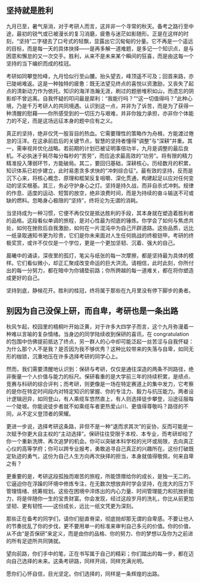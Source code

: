 ## 坚持就是胜利

九月已至，暑气渐消，对于考研人而言，这并非一个寻常的秋天。备考之路行至中途，最初的锐气或已被漫长的复习消磨，疲惫与迷茫如影随形。正是在这样的时刻，“坚持”二字褪去了口号式的轻飘，显露出它沉甸甸的分量。它不再是一个遥远的目标，而是每一天的具体抉择——是再多解一道难题，是多记一个知识点，是与困意和懈怠的又一次交手。胜利，从来不是未来某个瞬间的狂喜，而是由这每一个坚持的当下编织而成的桂冠。

考研如同攀登险峰，九月恰似行至山腰。抬头望去，峰顶遥不可及；回首来路，亦已陡峭难返。这是一种独特的疲惫：既无法望见终点的喜悦以资激励，又丧失了起点的清新动力作为依托。知识的海洋浩瀚无涯，刷过的题册堆积如山，而遗忘的阴影却不曾远离。自我怀疑的叩问最是犀利：“我能行吗？”“这一切值得吗？”此种心境，乃是千万考研人的共同境遇。认识到这一点，并非为了诉苦，而是为了获得一种清醒的慰藉——你所感受到的一切压力与艰难，并非你独力承担，亦非你个体能力的不足，而是这场远征本身的题中应有之义。

真正的坚持，绝非仅凭一股盲目的热血。它需要理性的策略作为舟楫，方能渡过倦怠的汪洋。在这承前启后的关键节点，智慧的坚持者懂得“调整”与“深耕”并重。其一，需审视并优化战略。若前期的计划已被证明事倍功半，九月是调整的最后良机。不必执迷于耗尽每分每秒的“苦劳”，而应追求最高效的“功劳”。将有限的精力精准投入薄弱环节，方能破局。其二，要回归基础，深耕核心。历经数月的积累，知识体系已初步建立，此时易患贪多求快的“冲刺综合征”。最有效的坚持，反而是沉下心来，将核心概念、原理和框架反复咀嚼、深化贯通，构建起足以应对任何变动的坚实根基。其三，务必守护身心之灯。坚持是持久战，而非自杀式冲刺。规律的作息、适度的运动、短暂的放空，绝非浪费时间，而是为持续的奋斗输送不可或缺的燃料。忽略身心极限的“坚持”，终将沦为无谓的消耗。

当坚持成为一种习惯，它便不再仅仅是抵达胜利的手段，其本身就在塑造着胜利者的品格。这段看似单调的旅程，是对心性最为彻底的锤炼。你学会了如何与焦虑共处，如何在挫败后自我激励，如何在一片混沌中为自己开辟道路。这些品质，远比一纸录取通知书更为珍贵，它们是你未来面对人生任何挑战的终极铠甲。考研的终极奖赏，或许不仅仅是一个学位，更是一个更加坚韧、沉着、强大的自己。

晨曦中的诵读，深夜里的孤灯，笔尖与纸张的每一次摩擦，都是坚持最为具体的模样。它们看似微小，却正汇聚成改变命运的巨大洪流。请相信，此时此刻，你所付出的每一分努力，都在暗中为你铺垫前路；你所跨越的每一道难关，都在将你塑造成更好的自己。

坚持到底，静候花开。胜利的桂冠，终将属于那些在九月里没有停下脚步的勇者。

## 别因为自己没保上研，而自卑，考研也是一条出路

秋风乍起，校园里的梧桐叶开始泛黄，对于许多大四学子而言，这个九月弥漫着一种难以言喻的复杂情绪。当身边的同学陆续收到保研的喜讯，在 congratulation 的包围中仿佛提前抵达了终点，另一群人的心中却可能泛起一丝苦涩与自我怀疑：为什么那个人不是我？是否因为我不够优秀？这种比较带来的失落与自卑，如同无形的枷锁，沉重地压在许多选择考研的同学心上。

然而，我们需要清醒地认识到：保研与考研，仅仅是通往深造的两条不同路径，绝非衡量一个人价值与能力的标尺。保研看重的是大学前三年的持续积累，是绩点、竞赛与科研的综合评判；而考研，则更像是一场在特定赛道上的集中发力，它考察的是你在特定时间段内对特定知识的掌握、你的专注力、毅力与抗压能力。两者设计逻辑迥异，如同登山，有人乘缆车悠然直上，有人则选择徒步攀登，沿途征服每一个陡坡。你能说徒步者就不如乘缆车者更热爱山川、更值得尊敬吗？路径的不同，从不定义登顶者的荣耀。

更进一步说，选择考研这条路，非但不是一种“退而求其次”的妥协，反而可能是一次赋予你更大自主权的“主动选择”。保研往往受限于本校、本专业，而考研却给了你一个重新洗牌、再次追梦的机会。你可以突破本科学校的光环或局限，去向真正心仪的高等学府；你可以跨专业报考，勇敢追寻自己真正的兴趣所在。这份打破既定轨迹的勇气，这份为自己人生方向再次抉择的担当，本身就值得敬佩，何来自卑之有？

更重要的是，考研这段孤独而艰苦的旅程，所能馈赠给你的成长，是独一无二的。它逼迫你在浮躁的环境中修炼专注，在无数次想放弃时学会坚持，在庞大的压力下管理情绪、统筹规划。这些在困境中淬炼出的内心力量、时间管理能力和抗挫折能力，将是伴随你一生的宝贵财富。你会发现，经过这段岁月的洗礼，你比从前更加坚韧、更有韧性——这份成长，远比一纸文凭更为深刻。

那些正在备考的同学们，请你们挺直脊梁，彻底抛却那无谓的自卑感。不要让他人的节奏扰乱了你的步伐，更不要用单一的标准来审判自己多元的价值。你的价值，从不由“是否保研”来定义，而是由你的品格、你的努力、你的梦想以及你为之前进的所有足迹所共同铸就。

望向前路，你们手中的笔，正在书写属于自己的精彩；你们踏出的每一步，都在迈向自己选择的未来。这条考研路，同样开阔，同样充满光明。

愿你们心怀自信，目光坚定。你们选择的，同样是一条辉煌的出路。
